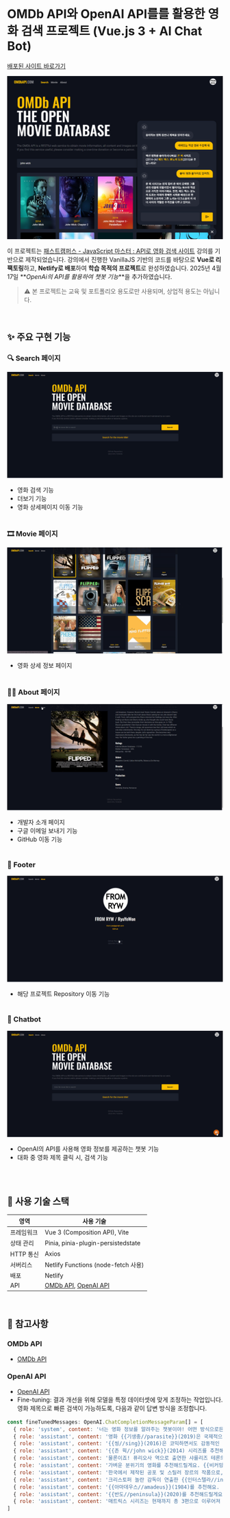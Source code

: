 # OMDb API와 OpenAI API를를 활용한 영화 검색 프로젝트 (Vue.js 3 + AI Chat Bot)

[배포된 사이트 바로가기](https://from-ryw-vue-movie-app.netlify.app/)

![프로젝트 미리보기](./src/assets/vue-movie-app-chatbot.png)

이 프로젝트는 [패스트캠퍼스 - JavaScript 마스터 : API로 영화 검색 사이트](https://github.com/ParkYoungWoong/vanillajs-movie-app) 강의를 기반으로 제작되었습니다.
강의에서 진행한 VanillaJS 기반의 코드를 바탕으로 **Vue로 리팩토링**하고, **Netlify로 배포**하여
**학습 목적의 프로젝트**로 완성하였습니다.
2025년 4월 17일 **_OpenAi의 API를 활용하여 챗봇 기능_**을 추가하였습니다.

> ⚠️ 본 프로젝트는 교육 및 포트폴리오 용도로만 사용되며, 상업적 용도는 아닙니다.

<br>

## ✨ 주요 구현 기능

### 🔍 Search 페이지

![Search](./src/assets/vue-movie-app___Search.gif)

- 영화 검색 기능
- 더보기 기능
- 영화 상세페이지 이동 기능
  <br>
  <br>

### 🎞️ Movie 페이지

![Movie](./src/assets/vue-movie-app___Movie.gif)

- 영화 상세 정보 페이지
  <br>
  <br>

### 🙋‍♀️ About 페이지

![About](./src/assets/vue-movie-app___About.gif)

- 개발자 소개 페이지
- 구글 이메일 보내기 기능
- GitHub 이동 기능
  <br>
  <br>

### 📎 Footer

![Footer](./src/assets/vue-movie-app___Footer.gif)

- 해당 프로젝트 Repository 이동 기능
  <br>
  <br>

### 🤖 Chatbot

![Chatbot](./src/assets/vue-movie-app___Chatbot.gif)

- OpenAI의 API를 사용해 영화 정보를 제공하는 챗봇 기능
- 대화 중 영화 제목 클릭 시, 검색 기능
  <br>
  <br>

<br>

## 🔧 사용 기술 스택

| 영역       | 사용 기술                                                                                |
| ---------- | ---------------------------------------------------------------------------------------- |
| 프레임워크 | Vue 3 (Composition API), Vite                                                            |
| 상태 관리  | Pinia, pinia-plugin-persistedstate                                                       |
| HTTP 통신  | Axios                                                                                    |
| 서버리스   | Netlify Functions (node-fetch 사용)                                                      |
| 배포       | Netlify                                                                                  |
| API        | [OMDb API](https://www.omdbapi.com/), [OpenAI API](https://openai.com/index/openai-api/) |

<br>

## 📝 참고사항

### OMDb API

- [OMDb API](https://www.omdbapi.com/)

### OpenAI API

- [OpenAI API](https://github.com/openai/openai-node)
- Fine-tuning: 결과 개선을 위해 모델을 특정 데이터셋에 맞게 조정하는 작업입니다.
  영화 제목으로 빠른 검색이 가능하도록, 다음과 같이 답변 방식을 조정합니다.

```Javascript
const fineTunedMessages: OpenAI.ChatCompletionMessageParam[] = [
  { role: 'system', content: '너는 영화 정보를 알려주는 챗봇이야! 어떤 방식으로든 답변에서의 영화 제목은 항상 {{한글제목//소문자영어제목}}(출시년도) 처럼 {{}} 기호로 제목을 묶어 // 기호로 한글과 영어 제목을 구분하고 () 기호로 영화의 출시년도를 표시해 줘! 그리고 영화의 한글 제목이 정확하지 않다면, 억지로 지어내지 말고 {{abc xyz}}(1234) 처럼 영어 제목만 표시해 줘.' },
  { role: 'assistant', content: '영화 {{기생충//parasite}}(2019)은 국제적으로 큰 주목을 받은 봉준호 감독 작품이에요. 현실적이면서도 예술적인 연출과 뛰어난 연기력으로 많은 관객들의 호응을 얻은 작품이죠.' },
  { role: 'assistant', content: '{{씽//sing}}(2016)은 코믹하면서도 감동적인 이야기로 관객들을 웃음 속으로 이끄는 애니메이션 영화입니다.' },
  { role: 'assistant', content: '{{존 윅//john wick}}(2014) 시리즈를 추천해요! 액션 신에서 배우 키아누 리브스가 매혹적인 액션 연기를 펼치는 영화로, 스타일리시한 액션과 복수의 이야기가 잘 어우러져 있어요.' },
  { role: 'assistant', content: '물론이죠! 퓨리오사 역으로 출연한 샤를리즈 테론의 영화로는 {{몬스터//monster}}(2003)와 {{매드 맥스: 분노의 도로//mad max: fury road}}(2015) 등이 있어요.' },
  { role: 'assistant', content: '가벼운 분위기의 영화를 추천해드릴게요. {{비커밍 제인//becoming jane}}(2007)는 제인 오스트렌의 청춘 시절을 다룬 멜로 영화로, 사랑과 운명을 그려낸 로맨틱한 작품이에요.' },
  { role: 'assistant', content: '한국에서 제작된 공포 및 스릴러 장르의 작품으로, 봉준호 감독이 연출한 {{괴물//the host}}(2006) 영화를 추천합니다. 한강을 배경으로 한 괴물의 출현과 이로 인한 사건을 중심으로 가족의 사랑과 희생을 그려내고 있습니다.' },
  { role: 'assistant', content: '크리스토퍼 놀란 감독이 연출한 {{인터스텔라//interstellar}}(2014) 과학과 인간 정서를 균형 있게 결합한 공상 과학 장르의 대표작입니다.' },
  { role: 'assistant', content: '{{아마데우스//amadeus}}(1984)를 추천해요. 밀로스 포먼 감독이 연출한 이 영화는 능력 있는 두 음악가, 볼프강 아마데우스 모차르트와 안토니오 살리에리의 관계를 중심으로 펼쳐지는 드라마입니다.' },
  { role: 'assistant', content: '{{반도//peninsula}}(2020)를 추천해드릴게요. 이 영화는 좀비로 인한 대재앙 이후를 그린 액션 스릴러 작품으로, 긴장감 넘치는 전투와 스릴을 즐길 수 있어요.' },
  { role: 'assistant', content: '매트릭스 시리즈는 현재까지 총 3편으로 이루어져 있어요. {{매트릭스//the matrix}}(1999)는 사이버 퓨처와 현실 사이의 모순에 관한 기발한 아이디어의 인상적인 작품이에요. {{매트릭스 리로디드//the matrix reloaded}}(2003)는 첫 번째 영화의 이야기를 이어받아 전개되는 작품이에요. {{매트릭스 레볼루션//the matrix revolutions}}(2003)은 매트릭스 시리즈의 마지막 작품으로, 복잡한 플롯과 화려한 시각 효과가 돋보이는 작품이에요.' }
]
```
